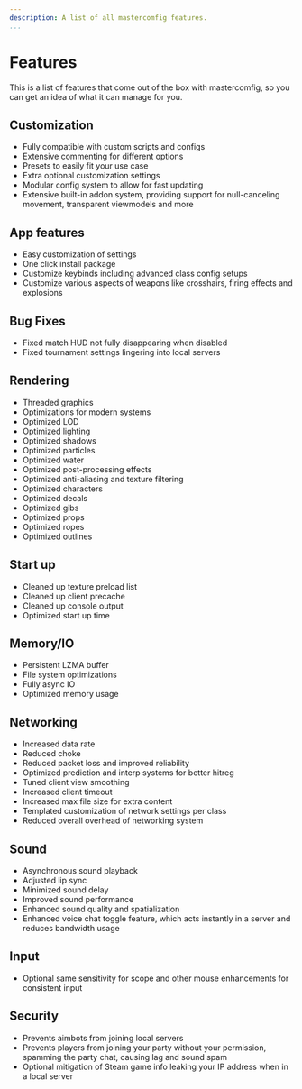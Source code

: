 ```yaml
---
description: A list of all mastercomfig features.
...
```


# Features

This is a list of features that come out of the box with mastercomfig, so you can get an idea of what it can manage for you.

## Customization

- Fully compatible with custom scripts and configs
- Extensive commenting for different options
- Presets to easily fit your use case
- Extra optional customization settings
- Modular config system to allow for fast updating
- Extensive built-in addon system, providing support for null-canceling movement, transparent viewmodels and more

## App features

- Easy customization of settings
- One click install package
- Customize keybinds including advanced class config setups
- Customize various aspects of weapons like crosshairs, firing effects and explosions

## Bug Fixes

- Fixed match HUD not fully disappearing when disabled
- Fixed tournament settings lingering into local servers

## Rendering

- Threaded graphics
- Optimizations for modern systems
- Optimized LOD
- Optimized lighting
- Optimized shadows
- Optimized particles
- Optimized water
- Optimized post-processing effects
- Optimized anti-aliasing and texture filtering
- Optimized characters
- Optimized decals
- Optimized gibs
- Optimized props
- Optimized ropes
- Optimized outlines

## Start up

- Cleaned up texture preload list
- Cleaned up client precache
- Cleaned up console output
- Optimized start up time

## Memory/IO

- Persistent LZMA buffer
- File system optimizations
- Fully async IO
- Optimized memory usage

## Networking

- Increased data rate
- Reduced choke
- Reduced packet loss and improved reliability
- Optimized prediction and interp systems for better hitreg
- Tuned client view smoothing
- Increased client timeout
- Increased max file size for extra content
- Templated customization of network settings per class
- Reduced overall overhead of networking system

## Sound

- Asynchronous sound playback
- Adjusted lip sync
- Minimized sound delay
- Improved sound performance
- Enhanced sound quality and spatialization
- Enhanced voice chat toggle feature, which acts instantly in a server and reduces bandwidth usage

## Input

- Optional same sensitivity for scope and other mouse enhancements for consistent input

## Security

- Prevents aimbots from joining local servers
- Prevents players from joining your party without your permission, spamming the party chat, causing lag and sound spam
- Optional mitigation of Steam game info leaking your IP address when in a local server
